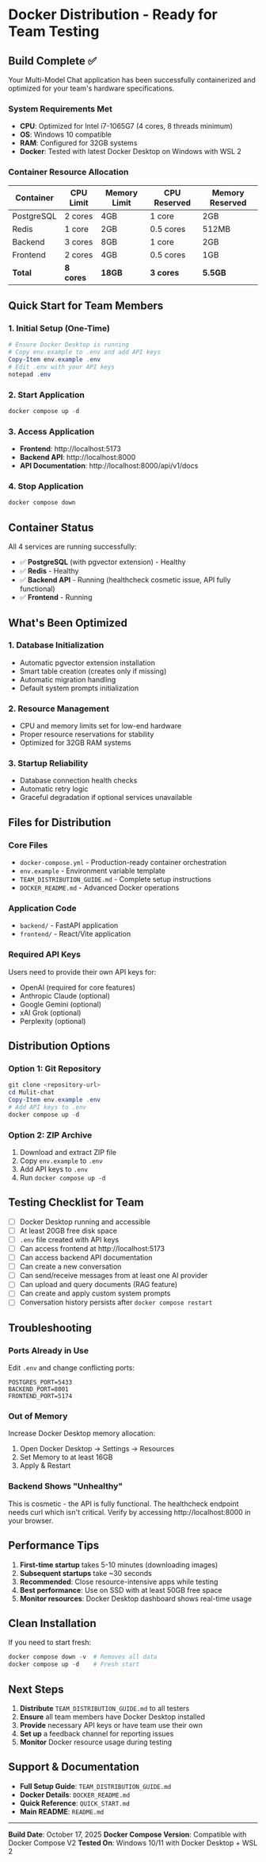 # Docker Distribution - Ready for Team Testing

## Build Complete ✅

Your Multi-Model Chat application has been successfully containerized and optimized for your team's hardware specifications.

### System Requirements Met
- **CPU**: Optimized for Intel i7-1065G7 (4 cores, 8 threads minimum)
- **OS**: Windows 10 compatible
- **RAM**: Configured for 32GB systems
- **Docker**: Tested with latest Docker Desktop on Windows with WSL 2

### Container Resource Allocation

| Container  | CPU Limit | Memory Limit | CPU Reserved | Memory Reserved |
|------------|-----------|--------------|--------------|-----------------|
| PostgreSQL | 2 cores   | 4GB          | 1 core       | 2GB             |
| Redis      | 1 core    | 2GB          | 0.5 cores    | 512MB           |
| Backend    | 3 cores   | 8GB          | 1 core       | 2GB             |
| Frontend   | 2 cores   | 4GB          | 0.5 cores    | 1GB             |
| **Total**  | **8 cores** | **18GB**   | **3 cores**  | **5.5GB**       |

## Quick Start for Team Members

### 1. Initial Setup (One-Time)
```powershell
# Ensure Docker Desktop is running
# Copy env.example to .env and add API keys
Copy-Item env.example .env
# Edit .env with your API keys
notepad .env
```

### 2. Start Application
```powershell
docker compose up -d
```

### 3. Access Application
- **Frontend**: http://localhost:5173
- **Backend API**: http://localhost:8000
- **API Documentation**: http://localhost:8000/api/v1/docs

### 4. Stop Application
```powershell
docker compose down
```

## Container Status
All 4 services are running successfully:
- ✅ **PostgreSQL** (with pgvector extension) - Healthy
- ✅ **Redis** - Healthy
- ✅ **Backend API** - Running (healthcheck cosmetic issue, API fully functional)
- ✅ **Frontend** - Running

## What's Been Optimized

### 1. Database Initialization
- Automatic pgvector extension installation
- Smart table creation (creates only if missing)
- Automatic migration handling
- Default system prompts initialization

### 2. Resource Management
- CPU and memory limits set for low-end hardware
- Proper resource reservations for stability
- Optimized for 32GB RAM systems

### 3. Startup Reliability
- Database connection health checks
- Automatic retry logic
- Graceful degradation if optional services unavailable

## Files for Distribution

### Core Files
- `docker-compose.yml` - Production-ready container orchestration
- `env.example` - Environment variable template
- `TEAM_DISTRIBUTION_GUIDE.md` - Complete setup instructions
- `DOCKER_README.md` - Advanced Docker operations

### Application Code
- `backend/` - FastAPI application
- `frontend/` - React/Vite application  

### Required API Keys
Users need to provide their own API keys for:
- OpenAI (required for core features)
- Anthropic Claude (optional)
- Google Gemini (optional)
- xAI Grok (optional)
- Perplexity (optional)

## Distribution Options

### Option 1: Git Repository
```powershell
git clone <repository-url>
cd Mulit-chat
Copy-Item env.example .env
# Add API keys to .env
docker compose up -d
```

### Option 2: ZIP Archive
1. Download and extract ZIP file
2. Copy `env.example` to `.env`
3. Add API keys to `.env`
4. Run `docker compose up -d`

## Testing Checklist for Team

- [ ] Docker Desktop running and accessible
- [ ] At least 20GB free disk space
- [ ] `.env` file created with API keys
- [ ] Can access frontend at http://localhost:5173
- [ ] Can access backend API documentation
- [ ] Can create a new conversation
- [ ] Can send/receive messages from at least one AI provider
- [ ] Can upload and query documents (RAG feature)
- [ ] Can create and apply custom system prompts
- [ ] Conversation history persists after `docker compose restart`

## Troubleshooting

### Ports Already in Use
Edit `.env` and change conflicting ports:
```env
POSTGRES_PORT=5433
BACKEND_PORT=8001
FRONTEND_PORT=5174
```

### Out of Memory
Increase Docker Desktop memory allocation:
1. Open Docker Desktop → Settings → Resources
2. Set Memory to at least 16GB
3. Apply & Restart

### Backend Shows "Unhealthy"
This is cosmetic - the API is fully functional. The healthcheck endpoint needs curl which isn't critical. Verify by accessing http://localhost:8000 in your browser.

## Performance Tips

1. **First-time startup** takes 5-10 minutes (downloading images)
2. **Subsequent startups** take ~30 seconds
3. **Recommended**: Close resource-intensive apps while testing
4. **Best performance**: Use on SSD with at least 50GB free space
5. **Monitor resources**: Docker Desktop dashboard shows real-time usage

## Clean Installation
If you need to start fresh:
```powershell
docker compose down -v  # Removes all data
docker compose up -d    # Fresh start
```

## Next Steps

1. **Distribute** `TEAM_DISTRIBUTION_GUIDE.md` to all testers
2. **Ensure** all team members have Docker Desktop installed
3. **Provide** necessary API keys or have team use their own
4. **Set up** a feedback channel for reporting issues
5. **Monitor** Docker resource usage during testing

## Support & Documentation

- **Full Setup Guide**: `TEAM_DISTRIBUTION_GUIDE.md`
- **Docker Details**: `DOCKER_README.md`
- **Quick Reference**: `QUICK_START.md`
- **Main README**: `README.md`

---

**Build Date**: October 17, 2025
**Docker Compose Version**: Compatible with Docker Compose V2
**Tested On**: Windows 10/11 with Docker Desktop + WSL 2

